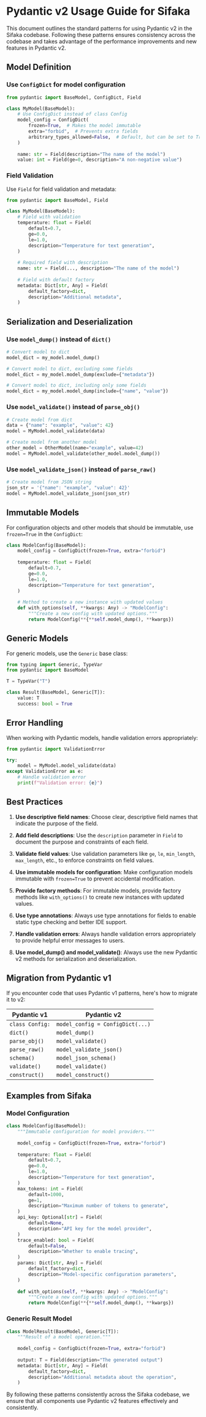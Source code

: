 # Pydantic v2 Usage Guide for Sifaka

This document outlines the standard patterns for using Pydantic v2 in the Sifaka codebase. Following these patterns ensures consistency across the codebase and takes advantage of the performance improvements and new features in Pydantic v2.

## Model Definition

### Use `ConfigDict` for model configuration

```python
from pydantic import BaseModel, ConfigDict, Field

class MyModel(BaseModel):
    # Use ConfigDict instead of class Config
    model_config = ConfigDict(
        frozen=True,  # Makes the model immutable
        extra="forbid",  # Prevents extra fields
        arbitrary_types_allowed=False,  # Default, but can be set to True if needed
    )
    
    name: str = Field(description="The name of the model")
    value: int = Field(ge=0, description="A non-negative value")
```

### Field Validation

Use `Field` for field validation and metadata:

```python
from pydantic import BaseModel, Field

class MyModel(BaseModel):
    # Field with validation
    temperature: float = Field(
        default=0.7,
        ge=0.0,
        le=1.0,
        description="Temperature for text generation",
    )
    
    # Required field with description
    name: str = Field(..., description="The name of the model")
    
    # Field with default factory
    metadata: Dict[str, Any] = Field(
        default_factory=dict,
        description="Additional metadata",
    )
```

## Serialization and Deserialization

### Use `model_dump()` instead of `dict()`

```python
# Convert model to dict
model_dict = my_model.model_dump()

# Convert model to dict, excluding some fields
model_dict = my_model.model_dump(exclude={"metadata"})

# Convert model to dict, including only some fields
model_dict = my_model.model_dump(include={"name", "value"})
```

### Use `model_validate()` instead of `parse_obj()`

```python
# Create model from dict
data = {"name": "example", "value": 42}
model = MyModel.model_validate(data)

# Create model from another model
other_model = OtherModel(name="example", value=42)
model = MyModel.model_validate(other_model.model_dump())
```

### Use `model_validate_json()` instead of `parse_raw()`

```python
# Create model from JSON string
json_str = '{"name": "example", "value": 42}'
model = MyModel.model_validate_json(json_str)
```

## Immutable Models

For configuration objects and other models that should be immutable, use `frozen=True` in the `ConfigDict`:

```python
class ModelConfig(BaseModel):
    model_config = ConfigDict(frozen=True, extra="forbid")
    
    temperature: float = Field(
        default=0.7,
        ge=0.0,
        le=1.0,
        description="Temperature for text generation",
    )
    
    # Method to create a new instance with updated values
    def with_options(self, **kwargs: Any) -> "ModelConfig":
        """Create a new config with updated options."""
        return ModelConfig(**{**self.model_dump(), **kwargs})
```

## Generic Models

For generic models, use the `Generic` base class:

```python
from typing import Generic, TypeVar
from pydantic import BaseModel

T = TypeVar("T")

class Result(BaseModel, Generic[T]):
    value: T
    success: bool = True
```

## Error Handling

When working with Pydantic models, handle validation errors appropriately:

```python
from pydantic import ValidationError

try:
    model = MyModel.model_validate(data)
except ValidationError as e:
    # Handle validation error
    print(f"Validation error: {e}")
```

## Best Practices

1. **Use descriptive field names**: Choose clear, descriptive field names that indicate the purpose of the field.

2. **Add field descriptions**: Use the `description` parameter in `Field` to document the purpose and constraints of each field.

3. **Validate field values**: Use validation parameters like `ge`, `le`, `min_length`, `max_length`, etc., to enforce constraints on field values.

4. **Use immutable models for configuration**: Make configuration models immutable with `frozen=True` to prevent accidental modification.

5. **Provide factory methods**: For immutable models, provide factory methods like `with_options()` to create new instances with updated values.

6. **Use type annotations**: Always use type annotations for fields to enable static type checking and better IDE support.

7. **Handle validation errors**: Always handle validation errors appropriately to provide helpful error messages to users.

8. **Use model_dump() and model_validate()**: Always use the new Pydantic v2 methods for serialization and deserialization.

## Migration from Pydantic v1

If you encounter code that uses Pydantic v1 patterns, here's how to migrate it to v2:

| Pydantic v1 | Pydantic v2 |
|-------------|-------------|
| `class Config:` | `model_config = ConfigDict(...)` |
| `dict()` | `model_dump()` |
| `parse_obj()` | `model_validate()` |
| `parse_raw()` | `model_validate_json()` |
| `schema()` | `model_json_schema()` |
| `validate()` | `model_validate()` |
| `construct()` | `model_construct()` |

## Examples from Sifaka

### Model Configuration

```python
class ModelConfig(BaseModel):
    """Immutable configuration for model providers."""
    
    model_config = ConfigDict(frozen=True, extra="forbid")
    
    temperature: float = Field(
        default=0.7,
        ge=0.0,
        le=1.0,
        description="Temperature for text generation",
    )
    max_tokens: int = Field(
        default=1000,
        ge=1,
        description="Maximum number of tokens to generate",
    )
    api_key: Optional[str] = Field(
        default=None,
        description="API key for the model provider",
    )
    trace_enabled: bool = Field(
        default=False,
        description="Whether to enable tracing",
    )
    params: Dict[str, Any] = Field(
        default_factory=dict,
        description="Model-specific configuration parameters",
    )
    
    def with_options(self, **kwargs: Any) -> "ModelConfig":
        """Create a new config with updated options."""
        return ModelConfig(**{**self.model_dump(), **kwargs})
```

### Generic Result Model

```python
class ModelResult(BaseModel, Generic[T]):
    """Result of a model operation."""
    
    model_config = ConfigDict(frozen=True, extra="forbid")
    
    output: T = Field(description="The generated output")
    metadata: Dict[str, Any] = Field(
        default_factory=dict,
        description="Additional metadata about the operation",
    )
```

By following these patterns consistently across the Sifaka codebase, we ensure that all components use Pydantic v2 features effectively and consistently.

